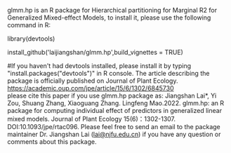 glmm.hp is an R package for Hierarchical partitioning for Marginal R2 for Generalized Mixed-effect Models, to install it, please use the following command in R:

library(devtools)

install_github('laijiangshan/glmm.hp',build_vignettes = TRUE)

#If you haven't had devtools installed, please install it by typing "install.packages("devtools")" in R console.
The article describing the package is officially published on Journal of Plant Ecology. https://academic.oup.com/jpe/article/15/6/1302/6845730   
please cite this paper if you use glmm.hp package as:
Jiangshan Lai*, Yi Zou, Shuang Zhang, Xiaoguang Zhang. Lingfeng Mao.2022. glmm.hp: an R package for computing individual effect of predictors in generalized linear mixed models. Journal of Plant Ecology 15(6)：1302-1307. DOI:10.1093/jpe/rtac096.
Please feel free to send an email to the package maintainer Dr. Jiangshan Lai (lai@njfu.edu.cn) if you have any question or comments about this package.
